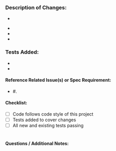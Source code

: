<!--- Title of pull request should be formatted as closes #issue_number (eg. closes #3) -->
<!--- General summary of changes in the Title above -->

### Description of Changes:
-
*
*
*

### Tests Added:
*
*

#### Reference Related Issue(s) or Spec Requirement:
- #.
<!--- To automatically close related issue(s) on merge, put "closes #<issue number>" in the Title of this request -->

#### Checklist:
- [ ] Code follows code style of this project
- [ ] Tests added to cover changes
- [ ] All new and existing tests passing
#

#### Questions / Additional Notes:

